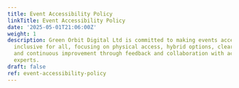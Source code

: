 ```yaml
---
title: Event Accessibility Policy
linkTitle: Event Accessibility Policy
date: '2025-05-01T21:06:00Z'
weight: 1
description: Green Orbit Digital Ltd is committed to making events accessible and
  inclusive for all, focusing on physical access, hybrid options, clear communication,
  and continuous improvement through feedback and collaboration with accessibility
  experts.
draft: false
ref: event-accessibility-policy
---
```


